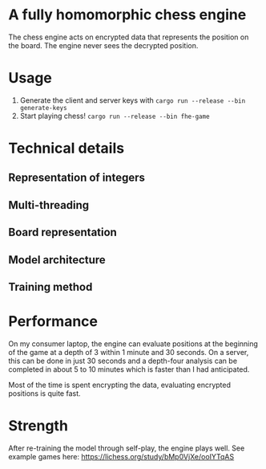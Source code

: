 # A fully homomorphic chess engine
The chess engine acts on encrypted data that represents the position on the board. The engine never sees the decrypted position.
# Usage
1. Generate the client and server keys with `cargo run --release --bin generate-keys`
2. Start playing chess! `cargo run --release --bin fhe-game`

# Technical details
## Representation of integers
## Multi-threading
## Board representation
## Model architecture
## Training method

# Performance
On my consumer laptop, the engine can evaluate positions at the beginning of the game at a depth of 3 within 1 minute and 30 seconds. On a server, this can be done in just 30 seconds and a depth-four analysis can be completed in about 5 to 10 minutes which is faster than I had anticipated.

Most of the time is spent encrypting the data, evaluating encrypted positions is quite fast.

# Strength
After re-training the model through self-play, the engine plays well. See example games here: https://lichess.org/study/bMp0VjXe/ooIYTqAS
